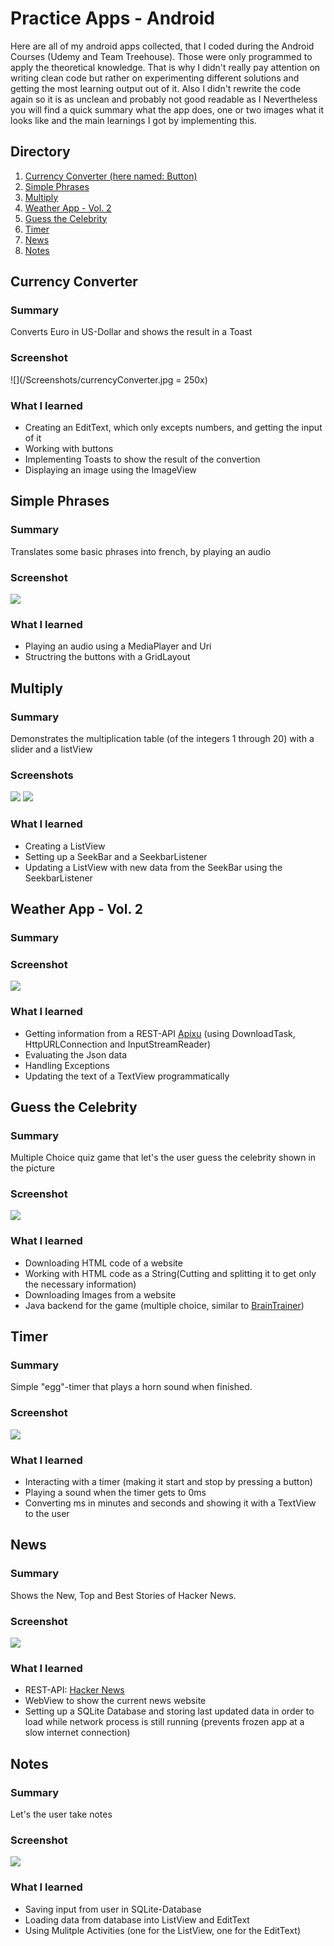 # Practice Apps - Android
Here are all of my android apps collected, that I coded during the Android Courses (Udemy and Team Treehouse). Those were only programmed to apply the theoretical knowledge. That is why I didn't really pay attention on writing clean code but rather on experimenting different solutions and getting the most learning output out of it. Also I didn't rewrite the code again so it is as unclean and probably not good readable as I 
Nevertheless you will find a quick summary what the app does, one or two images what it looks like and the main learnings I got by implementing this.

## Directory
1. [Currency Converter (here named: Button)](#currency-converter)
2. [Simple Phrases](#simple-phrases)
3. [Multiply](#multiply)
4. [Weather App - Vol. 2](#weather-app-vol.-2)
5. [Guess the Celebrity](#guess-the-celebrity)
6. [Timer](#timer)
7. [News](#news)
8. [Notes](#notes)

## Currency Converter 
### Summary
Converts Euro in US-Dollar and shows the result in a Toast
### Screenshot
![](/Screenshots/currencyConverter.jpg = 250x)
### What I learned
- Creating an EditText, which only excepts numbers, and getting the input of it
- Working with buttons
- Implementing Toasts to show the result of the convertion
- Displaying an image using the ImageView

## Simple Phrases
### Summary
Translates some basic phrases into french, by playing an audio
### Screenshot
![](https://github.com/lenahartmann00/all_Android_Projects/tree/master/Screenshots/simplePhrases.png)
### What I learned
- Playing an audio using a MediaPlayer and Uri
- Structring the buttons with a GridLayout

## Multiply
### Summary
Demonstrates the multiplication table (of the integers 1 through 20) with a slider and a listView
### Screenshots
![](https://github.com/lenahartmann00/all_Android_Projects/tree/master/Screenshots/multiply1.png)
![](https://github.com/lenahartmann00/all_Android_Projects/tree/master/Screenshots/multiply2.png)
### What I learned
- Creating a ListView
- Setting up a SeekBar and a SeekbarListener
- Updating a ListView with new data from the SeekBar using the SeekbarListener

## Weather App - Vol. 2
### Summary
### Screenshot
![](https://github.com/lenahartmann00/all_Android_Projects/tree/master/Screenshots/weatherApp.png)
### What I learned
- Getting information from a REST-API [Apixu](https://www.apixu.com/) (using DownloadTask, HttpURLConnection and InputStreamReader)
- Evaluating the Json data
- Handling Exceptions
- Updating the text of a TextView programmatically

## Guess the Celebrity
### Summary
Multiple Choice quiz game that let's the user guess the celebrity shown in the picture
### Screenshot
![](https://github.com/lenahartmann00/all_Android_Projects/tree/master/Screenshots/guessTheCelebrity.png)
### What I learned
- Downloading HTML code of a website
- Working with HTML code as a String(Cutting and splitting it to get only the necessary information)
- Downloading Images from a website
- Java backend for the game (multiple choice, similar to [BrainTrainer](https://github.com/lenahartmann00/BrainTrainer))

## Timer
### Summary
Simple "egg"-timer that plays a horn sound when finished.
### Screenshot
![](https://github.com/lenahartmann00/all_Android_Projects/tree/master/Screenshots/timer.png)
### What I learned
- Interacting with a timer (making it start and stop by pressing a button)
- Playing a sound when the timer gets to 0ms
- Converting ms in minutes and seconds and showing it with a TextView to the user

## News
### Summary
Shows the New, Top and Best Stories of Hacker News. 
### Screenshot
![](https://github.com/lenahartmann00/all_Android_Projects/tree/master/Screenshots/news.png)
### What I learned
- REST-API: [Hacker News](https://github.com/HackerNews/API)
- WebView to show the current news website
- Setting up a SQLite Database and storing last updated data in order to load while network process is still running (prevents frozen app at a slow internet connection)

## Notes
### Summary
Let's the user take notes
### Screenshot
![](https://github.com/lenahartmann00/all_Android_Projects/tree/master/Screenshots/notes.png)
### What I learned
- Saving input from user in SQLite-Database
- Loading data from database into ListView and EditText
- Using Mulitple Activities (one for the ListView, one for the EditText)

